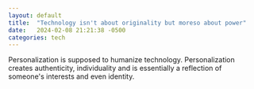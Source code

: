 ```yaml
---
layout: default
title:  "Technology isn't about originality but moreso about power"
date:   2024-02-08 21:21:38 -0500
categories: tech
---
```


Personalization is supposed to humanize technology. Personalization creates authenticity, individuality and is essentially a reflection of someone's interests and even identity. 